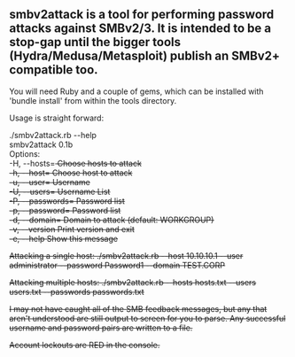 ## smbv2attack is a tool for performing password attacks against SMBv2/3. It is intended to be a stop-gap until the bigger tools (Hydra/Medusa/Metasploit) publish an SMBv2+ compatible too.

You will need Ruby and a couple of gems, which can be installed with 'bundle install' from within the tools directory.

Usage is straight forward:

./smbv2attack.rb --help  
smbv2attack 0.1b  
Options:  
  -H, --hosts=<s>        Choose hosts to attack  
  -h, --host=<s>         Choose host to attack  
  -u, --user=<s>         Username  
  -U, --users=<s>        Username List  
  -P, --passwords=<s>    Password list  
  -p, --password=<s>     Password list  
  -d, --domain=<s>       Domain to attack (default: WORKGROUP)  
  -v, --version          Print version and exit  
  -e, --help             Show this message
  
  Attacking a single host:
  ./smbv2attack.rb --host 10.10.10.1 --user administrator --password Password1 --domain TEST.CORP
  
  Attacking multiple hosts:
  ./smbv2attack.rb --hosts hosts.txt --users users.txt --passwords passwords.txt

I may not have caught all of the SMB feedback messages, but any that aren't understood are still output to screen for you to parse. Any successful username and password pairs are written to a file.

Account lockouts are RED in the console.
